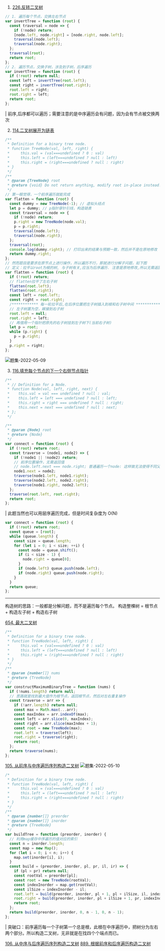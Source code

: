 1. [226.反转二叉树](https://leetcode-cn.com/problems/invert-binary-tree/)

```js
// 1. 遍历每个节点，交换左右节点
var invertTree = function (root) {
  const traversal = node => {
    if (!node) return;
    [node.left, node.right] = [node.right, node.left];
    traversal(node.left);
    traversal(node.right);
  };
  traversal(root);
  return root;
};
// 2. 遍历节点，交换子树，涉及到子树，后序遍历
var invertTree = function (root) {
  if (!root) return null;
  const left = invertTree(root.left);
  const right = invertTree(root.right);
  root.left = right;
  root.right = left;
  return root;
};
```

| 前序,后序都可以遍历；需要注意的是中序遍历会有问题，因为会有节点被交换两次

2. [114.二叉树展开为链表](https://leetcode-cn.com/problems/flatten-binary-tree-to-linked-list/)

```js
/**
 * Definition for a binary tree node.
 * function TreeNode(val, left, right) {
 *     this.val = (val===undefined ? 0 : val)
 *     this.left = (left===undefined ? null : left)
 *     this.right = (right===undefined ? null : right)
 * }
 */
/**
 * @param {TreeNode} root
 * @return {void} Do not return anything, modify root in-place instead.
 */
// 第一眼觉得，一个前序遍历就能完成
var flatten = function (root) {
  const dummy = new TreeNode(-1); // 虚拟头结点
  let p = dummy; // p指针穿针引线，构造链表
  const traversal = node => {
    if (!node) return;
    p.right = new TreeNode(node.val);
    p = p.right;
    traversal(node.left);
    traversal(node.right);
  };
  traversal(root);
  console.log(dummy.right); // 打印出来的结果与预期一致，然后并不是在原地修改
  return dummy.right;
};
// 然而题目是要求在原节点上进行操作，所以遍历不行，那就进行分解子问题，如下图
// 定义：拉平以root为根的树, 与子树有关,应当为后序遍历. 注意是原地修改,所以无需返回值,有返回也可以但是会提高空间复杂度
var flatten = function (root) {
  if (!root) return;
  // flatten拉平了左右子树
  flatten(root.left);
  flatten(root.right);
  const left = root.left;
  const right = root.right;
  /************ 每一轮拉平后,在后序位置把左子树插入到根和右子树中间 **************/
  // 左子树置为空，嫁接到右子树
  root.left = null;
  root.right = left;
  // 再借用一个指针把原先的右子树挂到左子树下(当前右子树)
  let p = root;
  while (p.right) {
    p = p.right;
  }
  p.right = right;
};
```

![题集-2022-05-09](https://raw.githubusercontent.com/yokiizx/picgo/main/images/%E9%A2%98%E9%9B%86-2022-05-09.png)

3. [116.填充每个节点的下一个右侧节点指针](https://leetcode-cn.com/problems/populating-next-right-pointers-in-each-node/)

```js
/**
 * // Definition for a Node.
 * function Node(val, left, right, next) {
 *    this.val = val === undefined ? null : val;
 *    this.left = left === undefined ? null : left;
 *    this.right = right === undefined ? null : right;
 *    this.next = next === undefined ? null : next;
 * };
 */

/**
 * @param {Node} root
 * @return {Node}
 */
var connect = function (root) {
  if (!root) return root;
  const traverse = (node1, node2) => {
    if (!node1 || !node2) return;
    // 前序位置操作，无需返回值
    // node.left.next === node.right; 普通遍历一个node: 这样做无法使得不同父节点的sibling相连接, 需要想象为遍历三叉树如下图
    node1.next = node2;
    traverse(node1.left, node1.right);
    traverse(node2.left, node2.right);
    traverse(node1.right, node2.left);
  };
  traverse(root.left, root.right);
  return root;
};
```

| 此题当然也可以用层序遍历完成，但是时间复杂度为 O(N)

```js
var connect = function (root) {
  if (!root) return root;
  const queue = [root];
  while (queue.length) {
    const size = queue.length;
    for (let i = 0; i < size; ++i) {
      const node = queue.shift();
      if (i < size - 1) {
        node.right = queue[0];
      }
      if (node.left) queue.push(node.left);
      if (node.right) queue.push(node.right);
    }
  }
  return queue;
};
```

---

构造树的思路：一般都是分解问题，而不是遍历每个节点。
构造整棵树 = 根节点 + 构造左子树 + 构造右子树

[654. 最大二叉树](https://leetcode.cn/problems/maximum-binary-tree/)

```js
/**
 * Definition for a binary tree node.
 * function TreeNode(val, left, right) {
 *     this.val = (val===undefined ? 0 : val)
 *     this.left = (left===undefined ? null : left)
 *     this.right = (right===undefined ? null : right)
 * }
 */
/**
 * @param {number[]} nums
 * @return {TreeNode}
 */
var constructMaximumBinaryTree = function (nums) {
  if (!nums.length) return null;
  // 思路就是找到最大值作为根节点，返回根节点，然后对左右重复操作
  const traverse = arr => {
    if (!arr.length) return null;
    const max = Math.max(...arr);
    const maxIndex = arr.indexOf(max);
    const left = arr.slice(0, maxIndex);
    const right = arr.slice(maxIndex + 1);
    const root = new TreeNode(max);
    root.left = traverse(left);
    root.right = traverse(right);
    return root;
  };
  return traverse(nums);
};
```

[105. 从前序与中序遍历序列构造二叉树](https://leetcode-cn.com/problems/construct-binary-tree-from-preorder-and-inorder-traversal/)
![题集-2022-05-10](https://raw.githubusercontent.com/yokiizx/picgo/main/images/%E9%A2%98%E9%9B%86-2022-05-10.png)

```js
/*
 * Definition for a binary tree node.
 * function TreeNode(val, left, right) {
 *     this.val = (val===undefined ? 0 : val)
 *     this.left = (left===undefined ? null : left)
 *     this.right = (right===undefined ? null : right)
 * }
 */
/**
 * @param {number[]} preorder
 * @param {number[]} inorder
 * @return {TreeNode}
 */
var buildTree = function (preorder, inorder) {
  // 利用map缓存中序遍历的值对应的索引
  const n = inorder.length;
  const map = new Map();
  for (let i = 0; i < n; i++) {
    map.set(inorder[i], i);
  }
  const build = (preorder, inorder, pl, pr, il, ir) => {
    if (pl > pr) return null;
    const rootVal = preorder[pl];
    const root = new TreeNode(rootVal);
    const indexInorder = map.get(rootVal);
    const ilSize = indexInorder - il;
    root.left = build(preorder, inorder, pl + 1, pl + ilSize, il, indexInorder);
    root.right = build(preorder, inorder, pl + ilSize + 1, pr, indexInorder + 1, ir);
    return root;
  };
  return build(preorder, inorder, 0, n - 1, 0, n - 1);
};
```

| 突破口：前序遍历每一个子树第一个总是根，此根在中序遍历中，把树分为左右两个部分。所以构造二叉树，无非就是在找四个个端点而已。

[106. 从中序与后序遍历序列构造二叉树](https://leetcode-cn.com/problems/construct-binary-tree-from-inorder-and-postorder-traversal/)
[889. 根据前序和后序遍历构造二叉树](https://leetcode-cn.com/problems/construct-binary-tree-from-preorder-and-postorder-traversal/)

